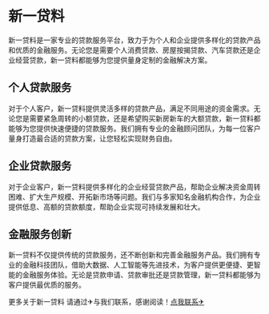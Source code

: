 # 新一贷料

新一贷料是一家专业的贷款服务平台，致力于为个人和企业提供多样化的贷款产品和优质的金融服务。无论您是需要个人消费贷款、房屋按揭贷款、汽车贷款还是企业经营贷款，新一贷料都能够为您提供量身定制的金融解决方案。

## 个人贷款服务

对于个人客户，新一贷料提供灵活多样的贷款产品，满足不同用途的资金需求。无论您是需要紧急周转的小额贷款，还是希望购买新房新车的大额贷款，新一贷料都能够为您提供快速便捷的贷款服务。我们拥有专业的金融顾问团队，为每一位客户量身打造最合适的贷款方案，让您轻松实现财务自由。

## 企业贷款服务

对于企业客户，新一贷料提供多样化的企业经营贷款产品，帮助企业解决资金周转困难、扩大生产规模、开拓新市场等问题。我们与多家知名金融机构合作，为企业提供低息、高额的贷款额度，帮助企业实现可持续发展和壮大。

## 金融服务创新

新一贷料不仅提供传统的贷款服务，还不断创新和完善金融服务产品。我们拥有专业的金融科技团队，借助大数据、人工智能等先进技术，为客户提供更便捷、更智能的金融服务体验。无论是贷款申请、贷款审批还是贷款管理，新一贷料都能够为客户提供最优质的服务。

更多关于新一贷料 请通过✈与我们联系，感谢阅读！[点我联系✈](https://cdn.k02.cc)